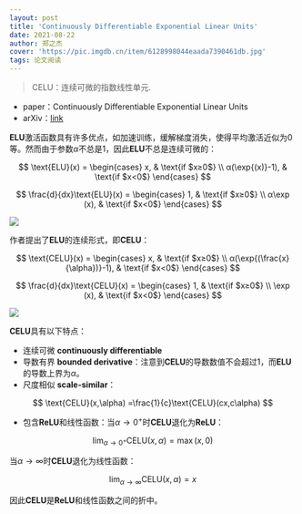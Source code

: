 ```yaml
---
layout: post
title: 'Continuously Differentiable Exponential Linear Units'
date: 2021-08-22
author: 郑之杰
cover: 'https://pic.imgdb.cn/item/6128998044eaada7390461db.jpg'
tags: 论文阅读
---
```


> CELU：连续可微的指数线性单元.

- paper：Continuously Differentiable Exponential Linear Units
- arXiv：[link](https://arxiv.org/abs/1704.07483)

**ELU**激活函数具有许多优点，如加速训练，缓解梯度消失，使得平均激活近似为$0$等。然而由于参数$\alpha$不总是$1$，因此**ELU**不总是连续可微的：

$$
        \text{ELU}(x) =
        \begin{cases}
        x,  & \text{if $x≥0$} \\
        α(\exp{(x)}-1), & \text{if $x<0$}
        \end{cases}
$$

$$
        \frac{d}{dx}\text{ELU}(x) =
        \begin{cases}
        1,  & \text{if $x≥0$} \\
        α\exp (x), & \text{if $x<0$}
        \end{cases}
$$

![](https://pic.imgdb.cn/item/61289c2b44eaada7390b63dd.jpg)

作者提出了**ELU**的连续形式，即**CELU**：

$$
        \text{CELU}(x) =
        \begin{cases}
        x,  & \text{if $x≥0$} \\
        α(\exp{(\frac{x}{\alpha})}-1), & \text{if $x<0$}
        \end{cases}
$$

$$
        \frac{d}{dx}\text{CELU}(x) =
        \begin{cases}
        1,  & \text{if $x≥0$} \\
        \exp (x), & \text{if $x<0$}
        \end{cases}
$$

![](https://pic.imgdb.cn/item/61289d1644eaada7390dcc48.jpg)

**CELU**具有以下特点：
- 连续可微 **continuously differentiable**
- 导数有界 **bounded derivative**：注意到**CELU**的导数数值不会超过$1$，而**ELU**的导数上界为$\alpha$。
- 尺度相似 **scale-similar**：

$$ \text{CELU}(x,\alpha) =\frac{1}{c}\text{CELU}(cx,c\alpha) $$

- 包含**ReLU**和线性函数：当$\alpha → 0^+$时**CELU**退化为**ReLU**：

$$ \mathop{\lim}_{\alpha → 0^+}\text{CELU}(x,\alpha) = \max(x,0)  $$

当$\alpha → ∞$时**CELU**退化为线性函数：

$$ \mathop{\lim}_{\alpha → ∞}\text{CELU}(x,\alpha) = x  $$

因此**CELU**是**ReLU**和线性函数之间的折中。